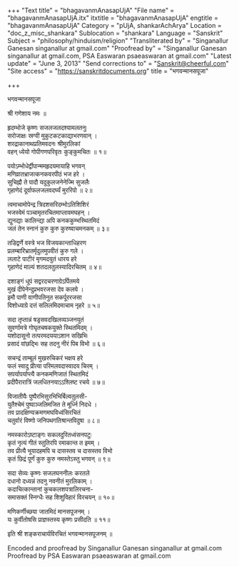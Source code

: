 +++
"Text title" = "bhagavanmAnasapUjA"
"File name" = "bhagavanmAnasapUjA.itx"
itxtitle = "bhagavanmAnasapUjA"
engtitle = "bhagavanmAnasapUjA"
Category = "pUjA, shankarAchArya"
Location = "doc_z_misc_shankara"
Sublocation = "shankara"
Language = "Sanskrit"
Subject = "philosophy/hinduism/religion"
"Transliterated by" = "Singanallur Ganesan singanallur at gmail.com"
"Proofread by" = "Singanallur Ganesan singanallur at gmail.com, PSA Easwaran psaeaswaran at gmail.com"
"Latest update" = "June 3, 2013"
"Send corrections to" = "Sanskrit@cheerful.com"
"Site access" = "https://sanskritdocuments.org"
title = "भगवन्मानसपूजा"

+++
  
 भगवन्मानसपूजा   
  
श्री गणेशाय नमः ॥  
  
हृदम्भोजे कृष्णः सजलजलदश्यामलतनुः  
सरोजाक्षः स्रग्वी मुकुटकटकाद्याभरणवान् ।  
शरद्राकानाथप्रतिमवदनः श्रीमुरलिकां  
वहन् ध्येयो गोपीगणपरिवृतः कुङ्कुमचितः  ॥ १॥  
  
पयोऽम्भोधेर्द्वीपान्ममहृदयमायाहि भगवन्  
मणिव्रातभ्राजत्कनकवरपीठं भज हरे ।  
सुचिह्नौ ते पादौ यदुकुलजनेनेज्मि सुजलैः  
गृहाणेदं दूर्वाफलजलवदर्घ्यं मुररिपो ॥ २॥  
  
त्वमाचामोपेन्द्र त्रिदशसरिदम्भोऽतिशिशिरं  
भजस्वेमं पञ्चामृतरचितमाप्लावमघहन् ।  
द्युनद्याः कालिन्द्या अपि कनककुम्भस्थितमिदं  
जलं तेन स्नानं कुरु कुरु कुरुष्वाचमनकम् ॥ ३॥  
  
तडिद्वर्णे वस्त्रे भज विजयकान्ताधिहरण  
प्रलम्बारिभ्रातर्मृदुलमुपवीतं कुरु गले ।  
ललाटे पाटीरं मृगमदयुतं धारय हरे  
गृहाणेदं माल्यं शतदलतुलस्यादिरचितम् ॥ ४॥  
  
दशाङ्गं धूपं सद्वरदचरणाग्रेऽर्पितमये  
मुखं दीपेनेन्दुप्रभवरजसा देव कलये ।  
इमौ पाणी वाणीपतिनुत सकर्पूररजसा  
विशोध्याग्रे दत्तं सलिलमिदमाचाम नृहरे ॥ ५॥  
  
सदा तृप्तान्नं षड्रसवदखिलव्यञ्जनयुतं  
सुवर्णामत्रे गोघृतचषकयुक्ते स्थितमिदम् ।  
यशोदासूनो तत्परमदययाऽशान सखिभिः  
प्रसादं वांछद्भिः सह तदनु नीरं पिब विभो ॥ ६॥  
  
सचन्द्रं ताम्बूलं मुखरुचिकरं भक्षय हरे  
फलं स्वादु प्रीत्या परिमलवदास्वादय चिरम् ।  
सपर्यापर्याप्त्यै कनकमणिजातं स्थितमिदं  
प्रदीपैरारात्रिं जलधितनयाऽऽश्लिष्ट रचये ॥ ७॥  
  
विजातीयैः पुष्पैरभिसुरभिभिर्बिल्वतुलसी-  
युतैश्चेमं पुष्पाञ्जलिमजित ते मूर्ध्नि निदधे ।  
तव प्रादक्षिण्यक्रमणमघविध्वंसिरचितं  
चतुर्वारं विष्णो जनिपथगतिश्रान्तविदुषा ॥ ८॥  
  
नमस्कारोऽष्टाङ्गः सकलदुरितध्वंसनपटुः  
कृतं नृत्यं गीतं स्तुतिरपि रमाकान्त त इमम् ।  
तव प्रीत्यै भूयादहमपि च दासस्तव च दासस्तव विभो  
कृतं छिद्रं पूर्णं कुरु कुरु नमस्तेऽस्तु भगवन् ॥ ९॥  
  
सदा सेव्यः कृष्णः सजलघननीलः करतले  
दधानो दध्यन्नं तदनु नवनीतं मुरलिकाम् ।  
कदाचित्कान्तानां कुचकलशपत्रालिरचना-  
समासक्तं स्निग्धैः सह शिशुविहारं विरचयन् ॥ १०॥  
  
मणिकर्णीच्छया जातमिदं मानसपूजनम् ।  
यः कुर्वीतोषसि प्राज्ञस्तस्य कृष्णः प्रसीदति ॥ ११॥  
  
इति श्री शङ्कराचार्यविरचितं भगवन्मानसपूजनम् ॥  
  
  
  
Encoded and proofread by Singanallur Ganesan singanallur at gmail.com  
Proofread by PSA Easwaran psaeaswaran at gmail.com  
  

